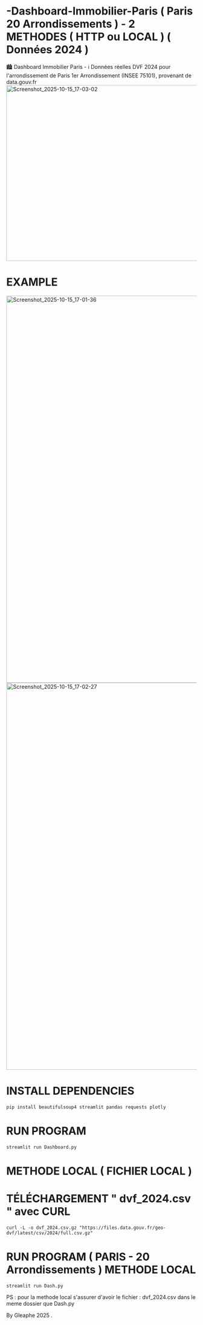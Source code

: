 # -Dashboard-Immobilier-Paris ( Paris 20 Arrondissements ) - 2 METHODES ( HTTP ou LOCAL ) ( Données 2024 )
🏙️ Dashboard Immobilier Paris - ℹ️ Données réelles DVF 2024 pour l'arrondissement de Paris 1er Arrondissement (INSEE 75101), provenant de data.gouv.fr
<img width="662" height="465" alt="Screenshot_2025-10-15_17-03-02" src="https://github.com/user-attachments/assets/91f77272-c666-457f-b3f8-f53cc18071da" />

# EXAMPLE
<img width="1280" height="1024" alt="Screenshot_2025-10-15_17-01-36" src="https://github.com/user-attachments/assets/068c3b00-f5a6-41df-977a-2d9d1fc00f51" />
<img width="1280" height="1024" alt="Screenshot_2025-10-15_17-02-27" src="https://github.com/user-attachments/assets/0daf23ba-cfb1-4a5f-a3d6-7dd60077e7bd" />

# INSTALL DEPENDENCIES 

    pip install beautifulsoup4 streamlit pandas requests plotly

# RUN PROGRAM

    streamlit run Dashboard.py

# METHODE LOCAL ( FICHIER LOCAL )


# TÉLÉCHARGEMENT " dvf_2024.csv " avec CURL 

    curl -L -o dvf_2024.csv.gz "https://files.data.gouv.fr/geo-dvf/latest/csv/2024/full.csv.gz"

# RUN PROGRAM ( PARIS - 20 Arrondissements ) METHODE LOCAL

    streamlit run Dash.py

PS : pour la methode local s'assurer d'avoir le fichier : dvf_2024.csv dans le meme dossier que Dash.py 



By Gleaphe 2025 .
